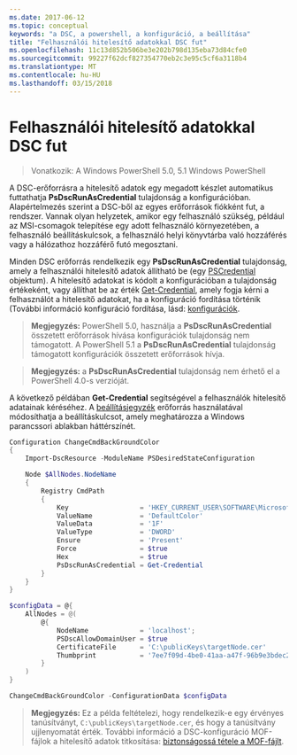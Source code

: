 ```yaml
---
ms.date: 2017-06-12
ms.topic: conceptual
keywords: "a DSC, a powershell, a konfiguráció, a beállítása"
title: "Felhasználói hitelesítő adatokkal DSC fut"
ms.openlocfilehash: 11c13d852b506be3e202b798d135eba73d84cfe0
ms.sourcegitcommit: 99227f62dcf827354770eb2c3e95c5cf6a3118b4
ms.translationtype: MT
ms.contentlocale: hu-HU
ms.lasthandoff: 03/15/2018
---
```

# <a name="running-dsc-with-user-credentials"></a>Felhasználói hitelesítő adatokkal DSC fut 

> Vonatkozik: A Windows PowerShell 5.0, 5.1 Windows PowerShell

A DSC-erőforrásra a hitelesítő adatok egy megadott készlet automatikus futtathatja **PsDscRunAsCredential** tulajdonság a konfigurációban. Alapértelmezés szerint a DSC-ből az egyes erőforrások fiókként fut, a rendszer.
Vannak olyan helyzetek, amikor egy felhasználó szükség, például az MSI-csomagok telepítése egy adott felhasználó környezetében, a felhasználó beállításkulcsok, a felhasználó helyi könyvtárba való hozzáférés vagy a hálózathoz hozzáférő futó megosztani.

Minden DSC erőforrás rendelkezik egy **PsDscRunAsCredential** tulajdonság, amely a felhasználói hitelesítő adatok állítható be (egy [PSCredential](https://msdn.microsoft.com/library/ms572524(v=VS.85).aspx) objektum).
A hitelesítő adatokat is kódolt a konfigurációban a tulajdonság értékeként, vagy állíthat be az érték [Get-Credential](https://technet.microsoft.com/library/hh849815.aspx), amely fogja kérni a felhasználót a hitelesítő adatokat, ha a konfiguráció fordítása történik (További információ konfiguráció fordítása, lásd: [konfigurációk](configurations.md).

>**Megjegyzés:** PowerShell 5.0, használja a **PsDscRunAsCredential** összetett erőforrások hívása konfigurációk tulajdonság nem támogatott. 
>A PowerShell 5.1 a **PsDscRunAsCredential** tulajdonság támogatott konfigurációk összetett erőforrások hívja.

>**Megjegyzés:** a **PsDscRunAsCredential** tulajdonság nem érhető el a PowerShell 4.0-s verzióját.

A következő példában **Get-Credential** segítségével a felhasználók hitelesítő adatainak kéréséhez. A [beállításjegyzék](registryResource.md) erőforrás használatával módosíthatja a beállításkulcsot, amely meghatározza a Windows parancssori ablakban háttérszínét.

```powershell
Configuration ChangeCmdBackGroundColor
{
    Import-DscResource -ModuleName PSDesiredStateConfiguration

    Node $AllNodes.NodeName
    {
        Registry CmdPath
        {
            Key                  = 'HKEY_CURRENT_USER\SOFTWARE\Microsoft\Command Processor'
            ValueName            = 'DefaultColor'
            ValueData            = '1F'
            ValueType            = 'DWORD'
            Ensure               = 'Present'
            Force                = $true
            Hex                  = $true
            PsDscRunAsCredential = Get-Credential
        }
    }
}

$configData = @{
    AllNodes = @(
        @{
            NodeName             = 'localhost';
            PSDscAllowDomainUser = $true
            CertificateFile      = 'C:\publicKeys\targetNode.cer'
            Thumbprint           = '7ee7f09d-4be0-41aa-a47f-96b9e3bdec25'
        }
    )
}

ChangeCmdBackGroundColor -ConfigurationData $configData
```
>**Megjegyzés:** Ez a példa feltételezi, hogy rendelkezik-e egy érvényes tanúsítványt, `C:\publicKeys\targetNode.cer`, és hogy a tanúsítvány ujjlenyomatát érték.
>További információ a DSC-konfiguráció MOF-fájlok a hitelesítő adatok titkosítása: [biztonságossá tétele a MOF-fájlt](secureMOF.md).

